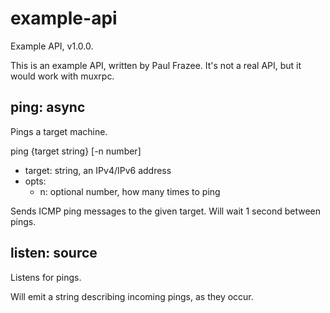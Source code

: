 # example-api

Example API, v1.0.0.

This is an example API, written by Paul Frazee.
It's not a real API, but it would work with muxrpc.

## ping: async

Pings a target machine.

ping {target string} [-n number]

 - target: string, an IPv4/IPv6 address
 - opts:
   - n: optional number, how many times to ping

Sends ICMP ping messages to the given target.
Will wait 1 second between pings.

## listen: source

Listens for pings.

Will emit a string describing incoming pings, as they occur.